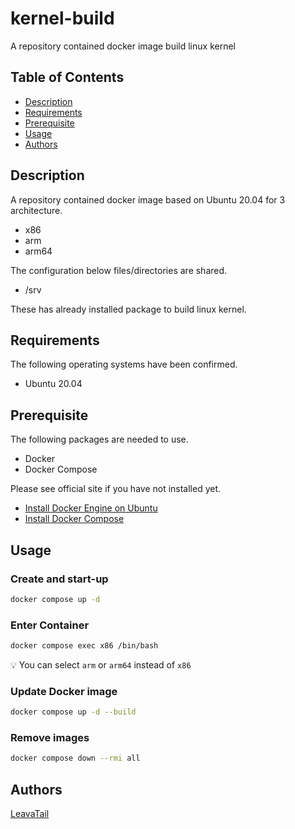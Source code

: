 # kernel-build

A repository contained docker image build linux kernel

## Table of Contents

- [Description](#Description)
- [Requirements](#Requirements)
- [Prerequisite](Prerequisite)
- [Usage](#Usage)
- [Authors](#Authors)

## Description

A repository contained docker image based on Ubuntu 20.04 for 3 architecture.

- x86
- arm
- arm64

The configuration below files/directories are shared.

- /srv

These has already installed package to build linux kernel.

## Requirements

The following operating systems have been confirmed.

- Ubuntu 20.04

## Prerequisite

The following packages are needed to use.

- Docker
- Docker Compose

Please see official site if you have not installed yet.

- [Install Docker Engine on Ubuntu](https://docs.docker.com/engine/install/ubuntu)
- [Install Docker Compose](https://docs.docker.com/compose/install)

## Usage

### Create and start-up

```sh
docker compose up -d
```

### Enter Container

```sh
docker compose exec x86 /bin/bash
```

:bulb: You can select `arm` or `arm64` instead of `x86`

### Update Docker image

```sh
docker compose up -d --build
```

### Remove images

```sh
docker compose down --rmi all
```

## Authors

[LeavaTail](https://github.com/LeavaTail)
